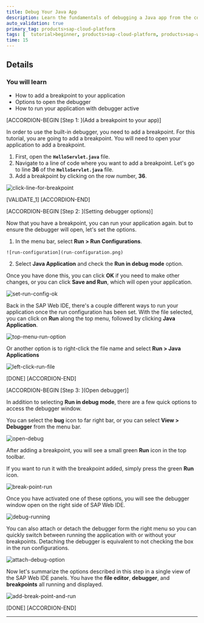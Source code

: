 ```yaml
---
title: Debug Your Java App
description: Learn the fundamentals of debugging a Java app from the comfort of the SAP Web IDE.
auto_validation: true
primary_tag: products>sap-cloud-platform
tags: [  tutorial>beginner, products>sap-cloud-platform, products>sap-web-ide ]
time: 15
---
```


## Details
### You will learn  
  - How to add a breakpoint to your application
  - Options to open the debugger
  - How to run your application with debugger active



[ACCORDION-BEGIN [Step 1: ](Add a breakpoint to your app)]

In order to use the built-in debugger, you need to add a breakpoint. For this tutorial, you are going to add a breakpoint.  You will need to open your application to add a breakpoint.  

  1. First, open the **`HelloServlet.java`** file.
  2. Navigate to a line of code where you want to add a breakpoint. Let's go to line **36** of the  **`HelloServlet.java`** file.
  3. Add a breakpoint by clicking on the row number, **36**.

![click-line-for-breakpoint](click-line-for-breakpoint.png)

[VALIDATE_1]
[ACCORDION-END]

[ACCORDION-BEGIN [Step 2: ](Setting debugger options)]

Now that you have a breakpoint, you can run your application again. but to ensure the debugger will open, let's set the options.

  1. In the menu bar, select **Run > Run Configurations**.

    ![run-configuration](run-configuration.png)

  2. Select **Java Application** and check the **Run in debug mode** option.

Once you have done this, you can click **OK** if you need to make other changes, or you can click **Save and Run**, which will open your application.

![set-run-config-ok](set-run-config-ok.png)




Back in the SAP Web IDE, there's a couple different ways to run your application once the run configuration has been set. With the file selected, you can click on **Run** along the top menu, followed by clicking **Java Application**.  

![top-menu-run-option](top-menu-run-option.png)

Or another option is to right-click the file name and select **Run > Java Applications**

![left-click-run-file](left-click-run-file.png)

[DONE]
[ACCORDION-END]


[ACCORDION-BEGIN [Step 3: ](Open debugger)]

In addition to selecting **Run in debug mode**, there are a few quick options to access the debugger window.

You can select the **bug** icon to far right bar, or you can select **View > Debugger** from the menu bar.

![open-debug](open-debug.png)

After adding a breakpoint, you will see a small green **Run** icon in the top toolbar.

If you want to run it with the breakpoint added, simply press the green **Run** icon.

![break-point-run](break-point-run.png)

Once you have activated one of these options, you will see the debugger window open on the right side of SAP Web IDE.

![debug-running](debug-running.png)

You can also attach or detach the debugger form the right menu so you can quickly switch between running the application with or without your breakpoints. Detaching the debugger is equivalent to not checking the box in the run configurations.

![attach-debug-option](attach-debug-option.png)

Now let's summarize the options described in this step in a single view of the SAP Web IDE panels. You have the **file editor**, **debugger**, and **breakpoints** all running and displayed.

![add-break-point-and-run](add-break-point-and-run.png)

[DONE]
[ACCORDION-END]


---
